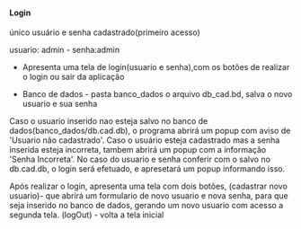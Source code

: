 #### Login ####

único usuário e senha cadastrado(primeiro acesso)

usuario: admin  - senha:admin

- Apresenta uma tela de login(usuario e senha),com os botões de realizar o login ou sair da aplicação

- Banco de dados - pasta banco_dados o arquivo  db_cad.bd, salva o novo usuario e sua senha

Caso o usuario inserido nao esteja salvo no banco de dados(banco_dados/db.cad.db),
o programa abrirá um popup com aviso de 'Usuario não cadastrado'. Caso o usuário esteja cadastrado mas a senha inserida esteja incorreta, tambem abrirá um popup com a informação 'Senha Incorreta'. No caso do usuario e senha conferir com o salvo no db.cad.db, o login será efetuado, e apresetará um popup informando isso.

Após realizar o login, apresenta uma tela com dois botões,
(cadastrar novo usuario)- que abrirá um formulario de novo usuario e nova senha,
para que seja inserido no banco de dados, gerando um novo usuario com acesso a segunda tela.
(logOut) -  volta a tela inicial
